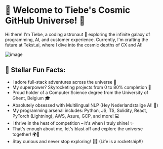 # 🚀 Welcome to Tiebe's Cosmic GitHub Universe! 🚀
Hi there! I'm Tiebe, a coding astronaut 🚀 exploring the infinite galaxy of programming, AI, and customer experience. Currently, I'm crafting the future at Tekst.ai, where I dive into the cosmic depths of CX and AI!



![image](https://user-images.githubusercontent.com/62477124/230569212-71e94847-09f0-41b9-a9ae-05e8ceecf057.png)


## 🌟 Stellar Fun Facts:

- I adore full-stack adventures across the universe 🌌
- My superpower? Skyrocketing projects from 0 to 80% completion 🌠
- Proud holder of a Computer Science degree from the University of Ghent, Belgium 🎓
- Absolutely obsessed with Multilingual NLP (Hey Nederlandstalige AI! 👋)
- My programming arsenal includes: Python, JS, TS, Solidity, React, PyTorch (Lightning), AWS, Azure, GCP, and more! 💻
- I thrive in the heat of competition – it's when I truly shine! ✨
- That's enough about me, let's blast off and explore the universe together! 🌍💫
- Stay curious and never stop exploring! 🚀🌟 (Life is a rocketship!!)
